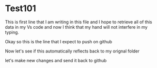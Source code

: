# Test101

This is first line that I am writing in this file and I hope to retrieve all of this data in my Vs code and now I think that my hand will not interfere in my typing.

Okay so this is the line that I expect to push on github

Now let's see if this automatically reflects back to my orignal folder

let's make new changes and send it back to github
